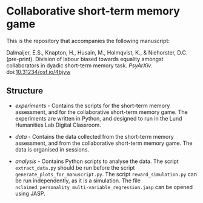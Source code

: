Collaborative short-term memory game
====================================

This is the repository that accompanies the following manuscript:

Dalmaijer, E.S., Knapton, H., Husain, M., Holmqvist, K., & Niehorster, D.C. (pre-print). Division of labour biased towards equality amongst collaborators in dyadic short-term memory task. _PsyArXiv_. doi:[10.31234/osf.io/4bjyw](https://psyarxiv.com/4bjyw)

Structure
---------

* *experiments* - Contains the scripts for the short-term memory assessment, and for the collaborative short-term memory game. The experiments are written in Python, and designed to run in the Lund Humanities Lab Digital Classroom.

* *data* - Contains the data collected from the short-term memory assessment, and from the collaborative short-term memory game. The data is organised in sessions.

* *analysis* - Contains Python scripts to analyse the data. The script `extract_data.py` should be run before the script `generate_plots_for_manuscript.py`. The script `reward_simulation.py` can be run independently, as it is a simulation. The file `nclaimed_personality_multi-variable_regression.jasp` can be opened using JASP.





